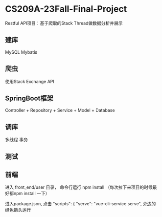 # CS209A-23Fall-Final-Project

Restful API项目：基于爬取的Stack Thread做数据分析并展示

## 建库 

MySQL Mybatis

## 爬虫 

使用Stack Exchange API

## SpringBoot框架

Controller + Repository + Service +  Model + Database

## 调库

多线程 事务  

## 测试  


## 前端

进入 front_end/user 目录， 命令行运行 npm install
（每次拉下来项目的时候最好都npm install 一下）

进入package.json, 点击  "scripts": { "serve": "vue-cli-service serve", 旁边的绿色箭头运行




